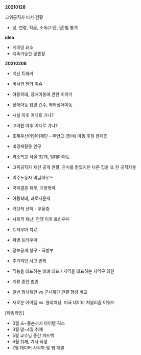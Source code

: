 **20210128**

고위공직자 비서 현황

- 성, 연령, 직급, 소속(기관, 당)별 통계



**idea**

- 게이밍 요소
- 지속가능한 공론장



**20210208**

- 백신 트래커
- 비서관 젠더 이슈



- 아동학대, 장애아동에 관한 이야기
- 장애아동 입양 건수, 해외장애아동

- 시설 이후 어디로 가나?

- 고아원 이후 어디로 가나?
- 초록우산어린이재단 - 무연고 (장애) 아동 후원 캠페인



- 비경제활동 인구
- 과소학교 서울 32개, 임대아파트



- 고위공직자 재산 공개 현황, 관사를 받았지만 다른 집을 또 한 공직자들



- 이주노동자 비닐하우스
- 국제결혼 채무, 가정폭력



- 아동학대, 과로사문제



- 극단적 선택 - 우울증
- 사회적 재난, 전쟁 이후 트라우마
- 트라우마 치료
- 파병 트라우마
- 정보공개 청구 - 국방부



- 주기적인 사고 반복

- 직능을 대표하는 비례 대표 / 지역을 대표하는 지역구 의원



- 계류 중인 법안



- 일반 형사재판 vs 군사재판 판결 형량 비교
- 새로운 아이템 ex. 퓰리처상, 미국 데이터 저널리즘 어워드



[타임라인]

- 3월 초~중순까지 아이템 픽스
- 3월 말~4월 취재
- 5월 교수님 중간 피드백
- 6월 취재, 기사 작성
- 7월 데이터 시각화 및 웹 개발